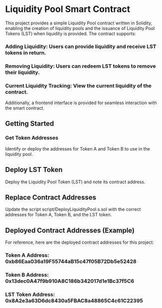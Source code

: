 # Liquidity Pool Smart Contract
This project provides a simple Liquidity Pool contract written in Solidity, enabling the creation of liquidity pools and the issuance of Liquidity Pool Tokens (LST) when liquidity is provided. The contract supports:

### Adding Liquidity: Users can provide liquidity and receive LST tokens in return.
### Removing Liquidity: Users can redeem LST tokens to remove their liquidity.
### Current Liquidity Tracking: View the current liquidity of the contract.
Additionally, a frontend interface is provided for seamless interaction with the smart contract.

## Getting Started
### Get Token Addresses
Identify or deploy the addresses for Token A and Token B to use in the liquidity pool.

## Deploy LST Token
Deploy the Liquidity Pool Token (LST) and note its contract address.

## Replace Contract Addresses
Update the script script/DeployLiquidityPool.s.sol with the correct addresses for Token A, Token B, and the LST token.

## Deployed Contract Addresses (Example)
For reference, here are the deployed contract addresses for this project:

### Token A Address: 0xb86Eaa036a19F55744aB15c47f05B72Db5e52428
### Token B Address: 0x13dec0A47f9b910A8C186b342017d1e1Bc37f5C6
### LST Token Address: 0x8A2e3a63D6dc8430a5FBAC8a48865C4c61C22395
